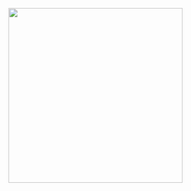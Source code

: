 <p align="center">
  <img width="350" height="350" src="https://media.tenor.com/N5fU8iyU9F4AAAAi/shigure-ui-dance.gif">
</p>
